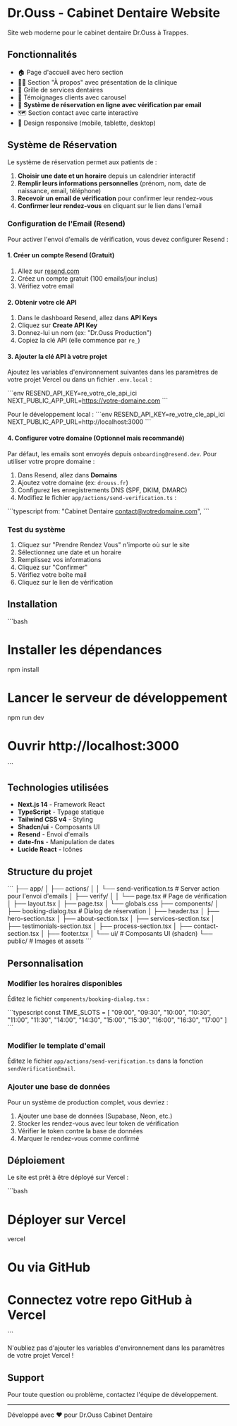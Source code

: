 # Dr.Ouss - Cabinet Dentaire Website

Site web moderne pour le cabinet dentaire Dr.Ouss à Trappes.

## Fonctionnalités

- 🏠 Page d'accueil avec hero section
- 👨‍⚕️ Section "À propos" avec présentation de la clinique
- 🦷 Grille de services dentaires
- 💬 Témoignages clients avec carousel
- 📅 **Système de réservation en ligne avec vérification par email**
- 🗺️ Section contact avec carte interactive
- 📱 Design responsive (mobile, tablette, desktop)

## Système de Réservation

Le système de réservation permet aux patients de :

1. **Choisir une date et un horaire** depuis un calendrier interactif
2. **Remplir leurs informations personnelles** (prénom, nom, date de naissance, email, téléphone)
3. **Recevoir un email de vérification** pour confirmer leur rendez-vous
4. **Confirmer leur rendez-vous** en cliquant sur le lien dans l'email

### Configuration de l'Email (Resend)

Pour activer l'envoi d'emails de vérification, vous devez configurer Resend :

#### 1. Créer un compte Resend (Gratuit)

1. Allez sur [resend.com](https://resend.com)
2. Créez un compte gratuit (100 emails/jour inclus)
3. Vérifiez votre email

#### 2. Obtenir votre clé API

1. Dans le dashboard Resend, allez dans **API Keys**
2. Cliquez sur **Create API Key**
3. Donnez-lui un nom (ex: "Dr.Ouss Production")
4. Copiez la clé API (elle commence par `re_`)

#### 3. Ajouter la clé API à votre projet

Ajoutez les variables d'environnement suivantes dans les paramètres de votre projet Vercel ou dans un fichier `.env.local` :

\`\`\`env
RESEND_API_KEY=re_votre_cle_api_ici
NEXT_PUBLIC_APP_URL=https://votre-domaine.com
\`\`\`

Pour le développement local :
\`\`\`env
RESEND_API_KEY=re_votre_cle_api_ici
NEXT_PUBLIC_APP_URL=http://localhost:3000
\`\`\`

#### 4. Configurer votre domaine (Optionnel mais recommandé)

Par défaut, les emails sont envoyés depuis `onboarding@resend.dev`. Pour utiliser votre propre domaine :

1. Dans Resend, allez dans **Domains**
2. Ajoutez votre domaine (ex: `drouss.fr`)
3. Configurez les enregistrements DNS (SPF, DKIM, DMARC)
4. Modifiez le fichier `app/actions/send-verification.ts` :

\`\`\`typescript
from: "Cabinet Dentaire <contact@votredomaine.com>",
\`\`\`

### Test du système

1. Cliquez sur "Prendre Rendez Vous" n'importe où sur le site
2. Sélectionnez une date et un horaire
3. Remplissez vos informations
4. Cliquez sur "Confirmer"
5. Vérifiez votre boîte mail
6. Cliquez sur le lien de vérification

## Installation

\`\`\`bash
# Installer les dépendances
npm install

# Lancer le serveur de développement
npm run dev

# Ouvrir http://localhost:3000
\`\`\`

## Technologies utilisées

- **Next.js 14** - Framework React
- **TypeScript** - Typage statique
- **Tailwind CSS v4** - Styling
- **Shadcn/ui** - Composants UI
- **Resend** - Envoi d'emails
- **date-fns** - Manipulation de dates
- **Lucide React** - Icônes

## Structure du projet

\`\`\`
├── app/
│   ├── actions/
│   │   └── send-verification.ts    # Server action pour l'envoi d'emails
│   ├── verify/
│   │   └── page.tsx                # Page de vérification
│   ├── layout.tsx
│   ├── page.tsx
│   └── globals.css
├── components/
│   ├── booking-dialog.tsx          # Dialog de réservation
│   ├── header.tsx
│   ├── hero-section.tsx
│   ├── about-section.tsx
│   ├── services-section.tsx
│   ├── testimonials-section.tsx
│   ├── process-section.tsx
│   ├── contact-section.tsx
│   ├── footer.tsx
│   └── ui/                         # Composants UI (shadcn)
└── public/                         # Images et assets
\`\`\`

## Personnalisation

### Modifier les horaires disponibles

Éditez le fichier `components/booking-dialog.tsx` :

\`\`\`typescript
const TIME_SLOTS = [
  "09:00", "09:30", "10:00", "10:30", "11:00", "11:30",
  "14:00", "14:30", "15:00", "15:30", "16:00", "16:30", "17:00"
]
\`\`\`

### Modifier le template d'email

Éditez le fichier `app/actions/send-verification.ts` dans la fonction `sendVerificationEmail`.

### Ajouter une base de données

Pour un système de production complet, vous devriez :

1. Ajouter une base de données (Supabase, Neon, etc.)
2. Stocker les rendez-vous avec leur token de vérification
3. Vérifier le token contre la base de données
4. Marquer le rendez-vous comme confirmé

## Déploiement

Le site est prêt à être déployé sur Vercel :

\`\`\`bash
# Déployer sur Vercel
vercel

# Ou via GitHub
# Connectez votre repo GitHub à Vercel
\`\`\`

N'oubliez pas d'ajouter les variables d'environnement dans les paramètres de votre projet Vercel !

## Support

Pour toute question ou problème, contactez l'équipe de développement.

---

Développé avec ❤️ pour Dr.Ouss Cabinet Dentaire
